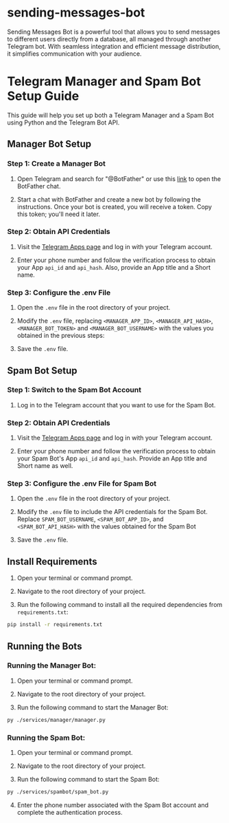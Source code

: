# sending-messages-bot

Sending Messages Bot is a powerful tool that allows you to send messages to different users directly from a database, all managed through another Telegram bot. With seamless integration and efficient message distribution, it simplifies communication with your audience.

# Telegram Manager and Spam Bot Setup Guide

This guide will help you set up both a Telegram Manager and a Spam Bot using Python and the Telegram Bot API.

## Manager Bot Setup

### Step 1: Create a Manager Bot

1. Open Telegram and search for "@BotFather" or use this [link](https://t.me/BotFather) to open the BotFather chat.

2. Start a chat with BotFather and create a new bot by following the instructions. Once your bot is created, you will receive a token. Copy this token; you'll need it later.

### Step 2: Obtain API Credentials

1. Visit the [Telegram Apps page](https://my.telegram.org/auth?to=apps) and log in with your Telegram account.

2. Enter your phone number and follow the verification process to obtain your App `api_id` and `api_hash`. Also, provide an App title and a Short name.

### Step 3: Configure the .env File

1. Open the `.env` file in the root directory of your project.

2. Modify the `.env` file, replacing `<MANAGER_APP_ID>`, `<MANAGER_API_HASH>`, `<MANAGER_BOT_TOKEN>` and `<MANAGER_BOT_USERNAME>` with the values you obtained in the previous steps:

3. Save the `.env` file.

## Spam Bot Setup

### Step 1: Switch to the Spam Bot Account

1. Log in to the Telegram account that you want to use for the Spam Bot.

### Step 2: Obtain API Credentials

1. Visit the [Telegram Apps page](https://my.telegram.org/auth?to=apps) and log in with your Telegram account.

2. Enter your phone number and follow the verification process to obtain your Spam Bot's App `api_id` and `api_hash`. Provide an App title and Short name as well.

### Step 3: Configure the .env File for Spam Bot

1. Open the `.env` file in the root directory of your project.

2. Modify the `.env` file to include the API credentials for the Spam Bot. Replace `SPAM_BOT_USERNAME`, `<SPAM_BOT_APP_ID>`, and `<SPAM_BOT_API_HASH>` with the values obtained for the Spam Bot

3. Save the `.env` file.

## Install Requirements

1. Open your terminal or command prompt.

2. Navigate to the root directory of your project.

3. Run the following command to install all the required dependencies from `requirements.txt`:

```bash
pip install -r requirements.txt
```
## Running the Bots

### Running the Manager Bot:

1. Open your terminal or command prompt.

2. Navigate to the root directory of your project.

3. Run the following command to start the Manager Bot:

```bash
py ./services/manager/manager.py
```
### Running the Spam Bot:

1. Open your terminal or command prompt.

2. Navigate to the root directory of your project.

3. Run the following command to start the Spam Bot:

```bash
py ./services/spambot/spam_bot.py
```
4. Enter the phone number associated with the Spam Bot account and complete the authentication process.
